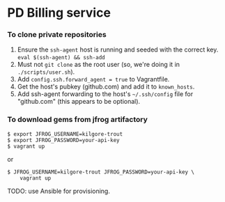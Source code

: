 # PD Billing service

### To clone private repositories

1. Ensure the `ssh-agent` host is running and seeded with the correct key.
    `eval $(ssh-agent) && ssh-add`
1. Must not `git clone` as the root user (so, we're doing it in `./scripts/user.sh`).
1. Add `config.ssh.forward_agent = true` to Vagrantfile.
1. Get the host's pubkey (github.com) and add it to `known_hosts`.
1. Add ssh-agent forwarding to the host's `~/.ssh/config` file for "github.com" (this appears to be optional).

### To download gems from jfrog artifactory

```
$ export JFROG_USERNAME=kilgore-trout
$ export JFROG_PASSWORD=your-api-key
$ vagrant up
```

or

```
$ JFROG_USERNAME=kilgore-trout JFROG_PASSWORD=your-api-key \
    vagrant up
```

TODO: use Ansible for provisioning.

